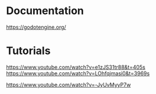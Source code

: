 # Documentation
https://godotengine.org/

# Tutorials

https://www.youtube.com/watch?v=e1zJS31tr88&t=405s <br>
https://www.youtube.com/watch?v=LOhfqjmasi0&t=3969s <br>




https://www.youtube.com/watch?v=-JyUvMyyP7w
